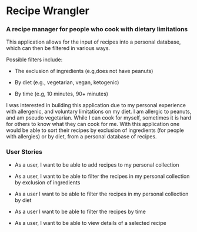# Recipe Wrangler

### A recipe manager for people who cook with dietary limitations

This application allows for the input of recipes into a personal 
database, which can then be filtered in various ways.

Possible filters include:

- The exclusion of ingredients (e.g,does not have peanuts)

- By diet (e.g., vegetarian, vegan, ketogenic)

- By time (e.g, 10 minutes, 90+ minutes)


I was interested in building this application due to my personal 
experience with allergenic, and voluntary limitations on my 
diet. I am allergic to peanuts, and am pseudo vegetarian. While I 
can cook for myself, sometimes it is hard for others to know 
what they can cook for me. With this application one would be 
able to sort their recipes by exclusion of ingredients (for
people with allergies) or by diet,
from a personal database of recipes.


### User Stories

- As a user, I want to be able to add recipes to my personal
collection

- As a user, I want to be able to filter the recipes in my
personal collection by exclusion of ingredients

- As a user I want to be able to filter the recipes in my
personal collection by diet

- As a user I want to be able to filter the recipes by time

- As a user, I want to be able to view details of a selected
recipe



